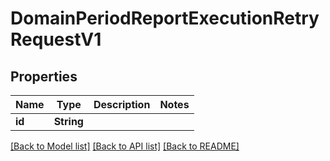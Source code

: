 # DomainPeriodReportExecutionRetryRequestV1

## Properties

Name | Type | Description | Notes
------------ | ------------- | ------------- | -------------
**id** | **String** |  |

[[Back to Model list]](./README.md#documentation-for-models) [[Back to API list]](./README.md#documentation-for-api-endpoints) [[Back to README]](../README.md)
